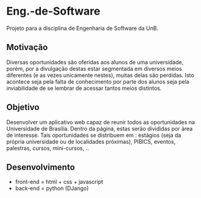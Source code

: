 # Eng.-de-Software
Projeto para a disciplina de Engenharia de Software da UnB. 

## Motivação
Diversas oportunidades são oferidas aos alunos de uma universidade, porém, por a divulgação destas estar segmentada 
em diversos meios diferentes (e as vezes unicamente nestes), muitas delas são perdidas. Isto acontece seja pela falta de conhecimento por parte dos alunos seja pela inviabilidade de se lembrar de acessar tantos meios distintos.

## Objetivo
Desenvolver um aplicativo web capaz de reunir todos as oportunidades na Universidade de Brasília. Dentro da 
página, estas serão divididas por área de interesse. Tais oportunidades se distribuem em : estágios (seja da própria universidade ou de localidades próximas), PIBICS, eventos, palestras, cursos, mini-cursos, ..

## Desenvolvimento
- front-end = html + css + javascript
- back-end = python (DJango)
